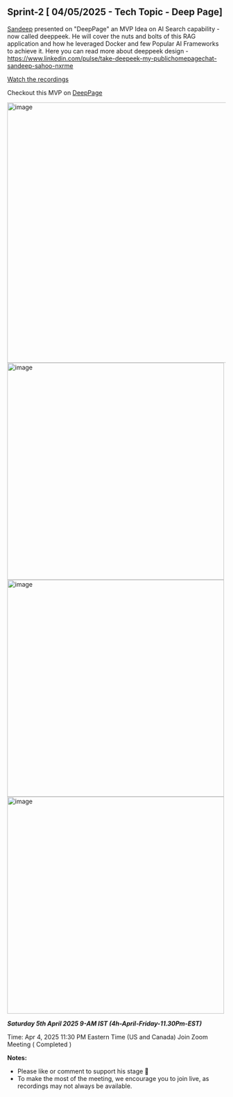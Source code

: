 ## Sprint-2 [ 04/05/2025 - Tech Topic - Deep Page]

[Sandeep](www.interviewdose.com/contacts) presented on "DeepPage" an MVP Idea on AI Search capability - now called deeppeek.
He will cover the nuts and bolts of this RAG application and how he leveraged Docker and few Popular AI Frameworks to achieve it.
Here you can read more about deeppeek design - https://www.linkedin.com/pulse/take-deepeek-my-publichomepagechat-sandeep-sahoo-nxrme

[Watch the recordings](https://youtu.be/ieBaYdBLWlg)  

Checkout this MVP on [DeepPage](http://publichome.page/chat)

<img width="600" alt="image" src="https://github.com/user-attachments/assets/96a5037a-391a-404e-a77e-dba2e6ebb93c" />
<img width="500" alt="image" src="https://github.com/user-attachments/assets/083305f5-748d-4845-9abe-1012527a7585" />

<img width="500" alt="image" src="https://github.com/user-attachments/assets/e6e1b0b4-5c6e-4243-b7a9-2d8b686d9269" />

<img width="500" alt="image" src="https://github.com/user-attachments/assets/a692ec3c-8103-46db-852f-5eafb1d6df4f" />


_**Saturday 5th April 2025 9-AM IST (4h-April-Friday-11.30Pm-EST)**_

Time: Apr 4, 2025 11:30 PM Eastern Time (US and Canada)
Join Zoom Meeting ( Completed )

**Notes:**
- Please like or comment to support his stage 🚀
- To make the most of the meeting, we encourage you to join live, as recordings may not always be available.
